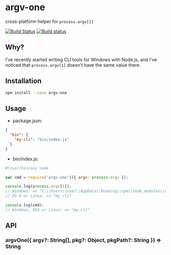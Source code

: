 # argv-one

cross-platform helper for `process.argv[1]`

[![Build Status](https://travis-ci.org/jokeyrhyme/argv-one.js.png)](https://travis-ci.org/jokeyrhyme/argv-one.js)
[![Build status](https://ci.appveyor.com/api/projects/status/wg71aegp9tmw75ne/branch/master?svg=true)](https://ci.appveyor.com/project/jokeyrhyme/argv-one-js/branch/master)


## Why?

I've recently started writing CLI tools for Windows with Node.js,
and I've noticed that `process.argv[1]` doesn't have the same value there.


## Installation

```sh
npm install --save argv-one
```


## Usage

- package.json:

```json
{
  "bin": {
    "my-cli": "bin/index.js"
  }
}
```

- bin/index.js:

```js
#!/usr/bin/env node

var cmd = require('argv-one')({ argv: process.argv });

console.log(process.argv[1]);
// Windows: => "C:\\Users\\user\\AppData\\Roaming\\npm\\node_modules\\my-cli\\bin\\index.js"
// OS X or Linux: => "my-cli"

console.log(cmd);
// Windows, OSX or Linux: => "my-cli"
```


## API

### argvOne({ argv?: String[], pkg?: Object, pkgPath?: String }) => String
